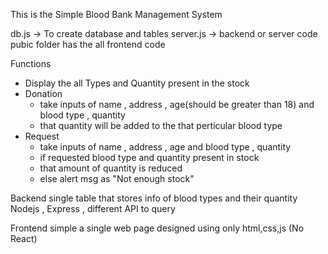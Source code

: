 This is the Simple Blood Bank Management System

db.js -> To create database and tables
server.js -> backend or server code
pubic folder has the all frontend code 

Functions
- Display the all Types and Quantity present in the stock
- Donation
  - take inputs of name , address , age(should be greater than 18) and blood type , quantity
  - that quantity will be added to the that perticular blood type
- Request
  - take inputs of name , address , age and blood type , quantity
  - if requested blood type and quantity present in stock
  - that amount of quantity is reduced
  - else alert msg as "Not enough stock"

Backend
single table that stores info of blood types and their quantity
Nodejs , Express , different API to query

Frontend
simple a single web page
designed using only html,css,js (No React)
